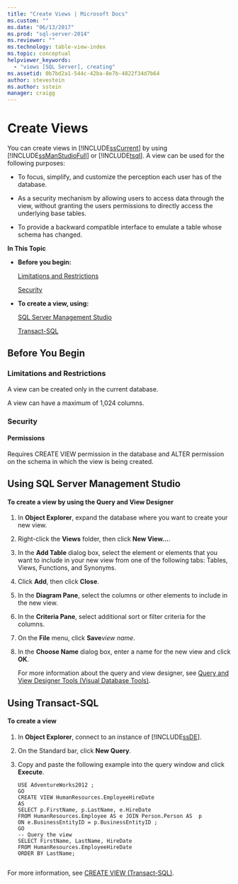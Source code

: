 ```yaml
---
title: "Create Views | Microsoft Docs"
ms.custom: ""
ms.date: "06/13/2017"
ms.prod: "sql-server-2014"
ms.reviewer: ""
ms.technology: table-view-index
ms.topic: conceptual
helpviewer_keywords: 
  - "views [SQL Server], creating"
ms.assetid: 0b7bd2a1-544c-42ba-8e7b-4822f34d7b64
author: stevestein
ms.author: sstein
manager: craigg
---
```

# Create Views
  You can create views in [!INCLUDE[ssCurrent](../../includes/sscurrent-md.md)] by using [!INCLUDE[ssManStudioFull](../../includes/ssmanstudiofull-md.md)] or [!INCLUDE[tsql](../../includes/tsql-md.md)]. A view can be used for the following purposes:  
  
-   To focus, simplify, and customize the perception each user has of the database.  
  
-   As a security mechanism by allowing users to access data through the view, without granting the users permissions to directly access the underlying base tables.  
  
-   To provide a backward compatible interface to emulate a table whose schema has changed.  
  
 **In This Topic**  
  
-   **Before you begin:**  
  
     [Limitations and Restrictions](#Restrictions)  
  
     [Security](#Security)  
  
-   **To create a view, using:**  
  
     [SQL Server Management Studio](#SSMSProcedure)  
  
     [Transact-SQL](#TsqlProcedure)  
  
##  <a name="BeforeYouBegin"></a> Before You Begin  
  
###  <a name="Restrictions"></a> Limitations and Restrictions  
 A view can be created only in the current database.  
  
 A view can have a maximum of 1,024 columns.  
  
###  <a name="Security"></a> Security  
  
####  <a name="Permissions"></a> Permissions  
 Requires CREATE VIEW permission in the database and ALTER permission on the schema in which the view is being created.  
  
##  <a name="SSMSProcedure"></a> Using SQL Server Management Studio  
  
#### To create a view by using the Query and View Designer  
  
1.  In **Object Explorer**, expand the database where you want to create your new view.  
  
2.  Right-click the **Views** folder, then click **New View…**.  
  
3.  In the **Add Table** dialog box, select the element or elements that you want to include in your new view from one of the following tabs: Tables, Views, Functions, and Synonyms.  
  
4.  Click **Add**, then click **Close**.  
  
5.  In the **Diagram Pane**, select the columns or other elements to include in the new view.  
  
6.  In the **Criteria Pane**, select additional sort or filter criteria for the columns.  
  
7.  On the **File** menu, click **Save***view name*.  
  
8.  In the **Choose Name** dialog box, enter a name for the new view and click **OK**.  
  
     For more information about the query and view designer, see [Query and View Designer Tools &#40;Visual Database Tools&#41;](../../ssms/visual-db-tools/visual-database-tools.md).  
  
##  <a name="TsqlProcedure"></a> Using Transact-SQL  
  
#### To create a view  
  
1.  In **Object Explorer**, connect to an instance of [!INCLUDE[ssDE](../../includes/ssde-md.md)].  
  
2.  On the Standard bar, click **New Query**.  
  
3.  Copy and paste the following example into the query window and click **Execute**.  
  
    ```  
    USE AdventureWorks2012 ;   
    GO  
    CREATE VIEW HumanResources.EmployeeHireDate  
    AS  
    SELECT p.FirstName, p.LastName, e.HireDate  
    FROM HumanResources.Employee AS e JOIN Person.Person AS  p  
    ON e.BusinessEntityID = p.BusinessEntityID ;   
    GO  
    -- Query the view  
    SELECT FirstName, LastName, HireDate  
    FROM HumanResources.EmployeeHireDate  
    ORDER BY LastName;  
  
    ```  
  
 For more information, see [CREATE VIEW &#40;Transact-SQL&#41;](/sql/t-sql/statements/create-view-transact-sql).  
  
  
